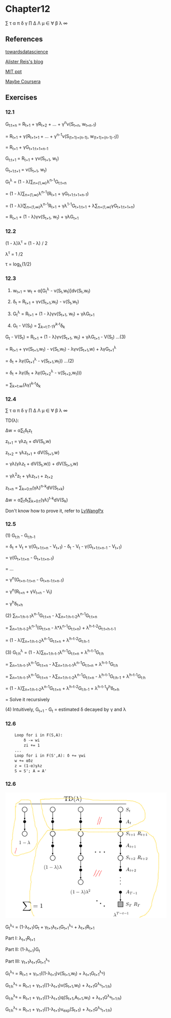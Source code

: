 # Chapter12
∑ τ α π δ γ ∏ Δ Λ μ ∈ ∀ β λ ∞
## References
[towardsdatascience](https://towardsdatascience.com/eligibility-traces-in-reinforcement-learning-a6b458c019d6#:~:text=Eligibility%20traces%20is%20a%20way,have%20a%20better%20learning%20performance.)

[Alister Reis's blog](https://amreis.github.io/ml/reinf-learn/2017/11/02/reinforcement-learning-eligibility-traces.html)

[MIT ppt](https://www.tu-chemnitz.de/informatik/KI/scripts/ws0910/ml09_7.pdf)

[Maybe Coursera](https://www.cs.utexas.edu/~pstone/Courses/394Rfall16/resources/week6-sutton.pdf)

## Exercises
### 12.1
G<sub>t:t+n</sub> = R<sub>t+1</sub> + γR<sub>t+2</sub> + ... + γ<sup>n</sup>v(S<sub>t+n</sub>, w<sub>t+n-1</sub>)

= R<sub>t+1</sub> + γ(R<sub>t+1+1</sub> + ... + γ<sup>n-1</sup>v(S<sub>(t+1)+(n-1)</sub>, w<sub>(t+1)+(n-1)-1</sub>))

= R<sub>t+1</sub> + γG<sub>t+1:t+1+n-1</sub>

G<sub>t:t+1</sub> = R<sub>t+1</sub> + γv(S<sub>t+1</sub>, w<sub>t</sub>)

G<sub>t+1:t+1</sub> = v(S<sub>t+1</sub>, w<sub>t</sub>)

G<sub>t</sub><sup>λ</sup> = (1 - λ)∑<sub>n=(1,∞)</sub>λ<sup>n-1</sup>G<sub>t:t+n</sub>

= (1 - λ)∑<sub>n=(1,∞)</sub>λ<sup>n-1</sup>(R<sub>t+1</sub> + γG<sub>t+1:t+1+n-1</sub>)

= (1 - λ)(∑<sub>n=(1,∞)</sub>λ<sup>n-1</sup>R<sub>t+1</sub> + γλ<sup>1-1</sup>G<sub>t+1:t+1</sub> + λ∑<sub>n=(1,∞)</sub>γG<sub>t+1:t+1+n</sub>)

= R<sub>t+1</sub> + (1 - λ)γv(S<sub>t+1</sub>, w<sub>t</sub>) + γλG<sub>t+1</sub>
### 12.2
(1 - λ)λ<sup>τ</sup> = (1 - λ) / 2

λ<sup>τ</sup> = 1 /2 

τ = log<sub>λ</sub>(1/2)
### 12.3
1. w<sub>t+1</sub> = w<sub>t</sub> + α[G<sub>t</sub><sup>λ</sup> - v(S<sub>t</sub>,w<sub>t</sub>)]dv(S<sub>t</sub>,w<sub>t</sub>)

2. δ<sub>t</sub> = R<sub>t+1</sub> + γv(S<sub>t+1</sub>,w<sub>t</sub>) - v(S<sub>t</sub>,w<sub>t</sub>)

3. G<sub>t</sub><sup>λ</sup> = R<sub>t+1</sub> + (1 - λ)γv(S<sub>t+1</sub>, w<sub>t</sub>) + γλG<sub>t+1</sub>

4. G<sub>t</sub> - V(S<sub>t</sub>) = ∑<sub>k=t:T-1</sub>γ<sup>k-t</sup>δ<sub>k</sub>

G<sub>t</sub> - V(S<sub>t</sub>) = R<sub>t+1</sub> + (1 - λ)γv(S<sub>t+1</sub>, w<sub>t</sub>) + γλG<sub>t+1</sub> - V(S<sub>t</sub>)   ...(3)

= R<sub>t+1</sub> + γv(S<sub>t+1</sub>,w<sub>t</sub>) - v(S<sub>t</sub>,w<sub>t</sub>) - λγv(S<sub>t+1</sub>,w) + λγG<sub>t+1</sub><sup>λ</sup>

= δ<sub>t</sub> + λγ(G<sub>t+1</sub><sup>λ</sup> - v(S<sub>t+1</sub>,w<sub>t</sub>))    ...(2)

= δ<sub>t</sub> + λγ(δ<sub>t</sub> + λγ(G<sub>t+2</sub><sup>λ</sup> - v(S<sub>t+2</sub>,w<sub>t</sub>)))

= ∑<sub>k=t:∞</sub>(λγ)<sup>k-t</sup>δ<sub>k</sub>
### 12.4
∑ τ α π δ γ ∏ Δ Λ μ ∈ ∀ β λ ∞

TD(λ):

Δw = α∑<sub>t</sub>δ<sub>t</sub>z<sub>t</sub>

z<sub>t+1</sub> = γλz<sub>t</sub> + dV(S<sub>t</sub>,w)

z<sub>t+2</sub> = γλz<sub>t+1</sub> + dV(S<sub>t+1</sub>,w)

= γλ(γλz<sub>t</sub> + dV(S<sub>t</sub>,w)) + dV(S<sub>t+1</sub>,w)

= γλ<sup>2</sup>z<sub>t</sub> + γλz<sub>t+1</sub> + z<sub>t+2</sub>

z<sub>t+n</sub> = ∑<sub>k=0:n</sub>(γλ)<sup>n-k</sup>dV(S<sub>t+k</sub>)

Δw = α∑<sub>t</sub>δ<sub>t</sub>∑<sub>k=0:t</sub>(γλ)<sup>t-k</sup>dV(S<sub>k</sub>)

Don't know how to prove it, refer to [LyWangPx](https://github.com/LyWangPX/Reinforcement-Learning-2nd-Edition-by-Sutton-Exercise-Solutions/tree/master/Chapter%2012)
### 12.5
(1)
G<sub>t:h</sub> - G<sub>t:h-1</sub>

= δ<sub>t</sub> + V<sub>t</sub> + γ(G<sub>t+1:t+n</sub> - V<sub>t+1</sub>) - δ<sub>t</sub> - V<sub>t</sub> - γ(G<sub>t+1:t+n-1</sub> - V<sub>t+1</sub>)

= γ(G<sub>t+1:t+n</sub> - G<sub>t+1:t+n-1</sub>)

= ...

= γ<sup>n</sup>(G<sub>t+n-1:t+n</sub> - G<sub>t+n-1:t+n-1</sub>)

= γ<sup>n</sup>(R<sub>t+n</sub> + γV<sub>t+n</sub> - V<sub>t</sub>)

= γ<sup>h</sup>δ<sub>t+h</sub>

(2)
∑<sub>n=1:h-t-1</sub>λ<sup>n-1</sup>G<sub>t:t+n</sub> - λ∑<sub>n=1:h-t-2</sub>λ<sup>n-1</sup>G<sub>t:t+n</sub>

= ∑<sub>n=1:h-t-2</sub>λ<sup>n-1</sup>(G<sub>t:t+n</sub> - λ*λ<sup>n-1</sup>G<sub>t:t+n</sub>) + λ<sup>h-t-2</sup>G<sub>t:t+h-t-1<sub>

= (1 - λ)∑<sub>n=1:h-t-2</sub>λ<sup>n-1</sup>G<sub>t:t+n</sub> + λ<sup>h-t-2</sup>G<sub>t:h-1</sub>

(3)
G<sub>t:h</sub><sup>λ</sup> = (1 - λ)∑<sub>n=1:h-t-1</sub>λ<sup>n-1</sup>G<sub>t:t+n</sub> + λ<sup>h-t-1</sup>G<sub>t:h</sub>

= ∑<sub>n=1:h-t-1</sub>λ<sup>n-1</sup>G<sub>t:t+n</sub> - λ∑<sub>n=1:h-t-1</sub>λ<sup>n-1</sup>G<sub>t:t+n</sub> + λ<sup>h-t-1</sup>G<sub>t:h</sub>

= ∑<sub>n=1:h-t-1</sub>λ<sup>n-1</sup>G<sub>t:t+n</sub> - λ∑<sub>n=1:h-t-2</sub>λ<sup>n-1</sup>G<sub>t:t+n</sub> - λ<sup>h-t-1</sup>G<sub>t:h-1</sub> + λ<sup>h-t-1</sup>G<sub>t:h</sub>

= (1 - λ)∑<sub>n=1:h-t-2</sub>λ<sup>n-1</sup>G<sub>t:t+n</sub> + λ<sup>h-t-2</sup>G<sub>t:h-1</sub> + λ<sup>h-t-1</sup>γ<sup>h</sup>δ<sub>t+h</sub>

= Solve it recursively

(4) Intuitively, G<sub>t+1</sub> - G<sub>t</sub> = estimated δ decayed by γ and λ
### 12.6
```
    Loop for i in F(S,A):
        δ -= wi
        zi += 1
    ...
    Loop for i in F(S',A): δ += γwi
    w += αδz
    z = (1-α)γλz
    S = S'; A = A'
```
### 12.6
![12_6](./images/12_6.png)

G<sub>t</sub><sup>λ<sub>s</sub></sup> = 
(1-λ<sub>t+1</sub>)G<sub>t</sub> + γ<sub>t+1</sub>λ<sub>t+1</sub>G<sub>t+1</sub><sup>λ<sub>s</sub></sup> + λ<sub>t+1</sub>R<sub>t+1</sub>

Part I: λ<sub>t+1</sub>R<sub>t+1</sub>

Part II: (1-λ<sub>t+1</sub>)G<sub>t</sub>

Part III: γ<sub>t+1</sub>λ<sub>t+1</sub>G<sub>t+1</sub><sup>λ<sub>s</sub></sup>

G<sub>t</sub><sup>λ<sub>s</sub></sup> =  R<sub>t+1</sub> + γ<sub>t+1</sub>((1-λ<sub>t+1</sub>)v(S<sub>t+1</sub>,w<sub>t</sub>) + λ<sub>t+1</sub>G<sub>t+1</sub><sup>λ<sub>s</sub></sup>)

G<sub>t:h</sub><sup>λ<sub>s</sub></sup> = R<sub>t+1</sub> + γ<sub>t+1</sub>((1-λ<sub>t+1</sub>)v(S<sub>t+1</sub>,w<sub>t</sub>) + λ<sub>t+1</sub>G<sup>λ<sub>s</sub></sup><sub>t+1:h</sub>)

G<sub>t:h</sub><sup>λ<sub>a</sub></sup> = R<sub>t+1</sub> + γ<sub>t+1</sub>((1-λ<sub>t+1</sub>)q(S<sub>t+1</sub>,A<sub>t+1</sub>,w<sub>t</sub>) + λ<sub>t+1</sub>G<sup>λ<sub>a</sub></sup><sub>t+1:h</sub>)

G<sub>t:h</sub><sup>λ<sub>s</sub></sup> = R<sub>t+1</sub> + γ<sub>t+1</sub>((1-λ<sub>t+1</sub>)v<sub>exp</sub>(S<sub>t+1</sub>) + λ<sub>t+1</sub>G<sup>λ<sub>s</sub></sup><sub>t+1:h</sub>)

